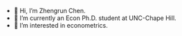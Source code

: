 - 👋 Hi, I’m Zhengrun Chen.
- 🌱 I’m currently an Econ Ph.D. student at UNC-Chape Hill.
- 👀 I’m interested in econometrics.

<!---
chanbb12/chanbb12 is a ✨ special ✨ repository because its `README.md` (this file) appears on your GitHub profile.
You can click the Preview link to take a look at your changes.
--->
